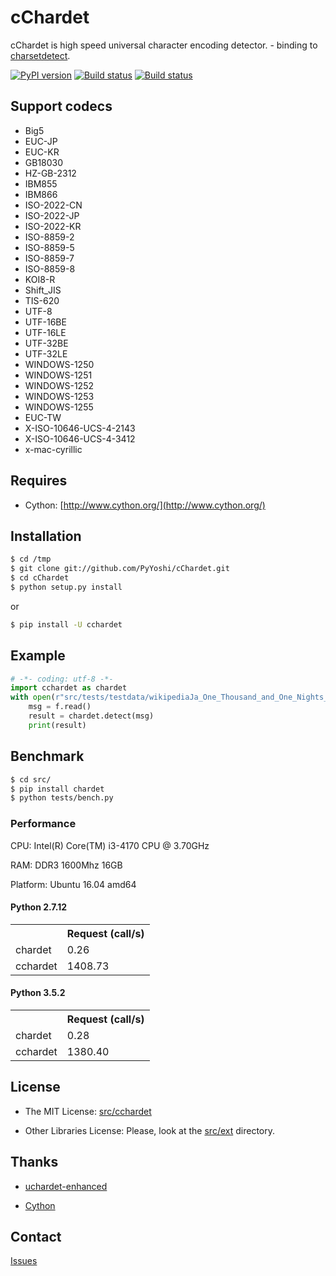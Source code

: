 cChardet
========
cChardet is high speed universal character encoding detector. - binding to [charsetdetect](https://bitbucket.org/medoc/uchardet-enhanced/overview).

[![PyPI version](https://badge.fury.io/py/cchardet.svg)](https://badge.fury.io/py/cchardet)
[![Build status](https://travis-ci.org/PyYoshi/cChardet.svg?branch=master)](https://travis-ci.org/PyYoshi/cChardet)
[![Build status](https://ci.appveyor.com/api/projects/status/lwkc4rgf3gncb1ne/branch/master?svg=true)](https://ci.appveyor.com/project/PyYoshi/cchardet/branch/master)

## Support codecs

- Big5
- EUC-JP
- EUC-KR
- GB18030
- HZ-GB-2312
- IBM855
- IBM866
- ISO-2022-CN
- ISO-2022-JP
- ISO-2022-KR
- ISO-8859-2
- ISO-8859-5
- ISO-8859-7
- ISO-8859-8
- KOI8-R
- Shift_JIS
- TIS-620
- UTF-8
- UTF-16BE
- UTF-16LE
- UTF-32BE
- UTF-32LE
- WINDOWS-1250
- WINDOWS-1251
- WINDOWS-1252
- WINDOWS-1253
- WINDOWS-1255
- EUC-TW
- X-ISO-10646-UCS-4-2143
- X-ISO-10646-UCS-4-3412
- x-mac-cyrillic

## Requires

- Cython: [http://www.cython.org/](http://www.cython.org/)

## Installation

```bash
$ cd /tmp
$ git clone git://github.com/PyYoshi/cChardet.git
$ cd cChardet
$ python setup.py install
```

or

```bash
$ pip install -U cchardet
```

## Example

```python
# -*- coding: utf-8 -*-
import cchardet as chardet
with open(r"src/tests/testdata/wikipediaJa_One_Thousand_and_One_Nights_SJIS.txt", "rb") as f:
    msg = f.read()
    result = chardet.detect(msg)
    print(result)
```

## Benchmark

```bash
$ cd src/
$ pip install chardet
$ python tests/bench.py
```

### Performance

CPU: Intel(R) Core(TM) i3-4170 CPU @ 3.70GHz

RAM: DDR3 1600Mhz 16GB

Platform: Ubuntu 16.04 amd64

#### Python 2.7.12

<table>
  <tr>
    <th></th><th>Request (call/s)</th>
  </tr>
  <tr>
    <td>chardet</td><td>0.26</td>
  </tr>
  <tr>
    <td>cchardet</td><td>1408.73</td>
  </tr>
</table>

#### Python 3.5.2

<table>
  <tr>
    <th></th><th>Request (call/s)</th>
  </tr>
  <tr>
    <td>chardet</td><td>0.28</td>
  </tr>
  <tr>
    <td>cchardet</td><td>1380.40</td>
  </tr>
</table>

## License
* The MIT License: [src/cchardet](https://github.com/PyYoshi/cChardet/tree/master/src/cchardet)

* Other Libraries License: Please, look at the [src/ext](https://github.com/PyYoshi/cChardet/tree/master/src/ext) directory.

## Thanks
* [uchardet-enhanced](https://bitbucket.org/medoc/uchardet-enhanced/overview)

* [Cython](http://www.cython.org/)

## Contact

[Issues](https://github.com/PyYoshi/cChardet/issues?page=1&state=open)
